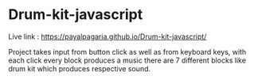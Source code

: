 # Drum-kit-javascript
Live link : https://payalpagaria.github.io/Drum-kit-javascript/

Project takes input from button click as well as from keyboard keys, with each click every block produces a music 
there are 7 different blocks like drum kit which produces respective sound.

